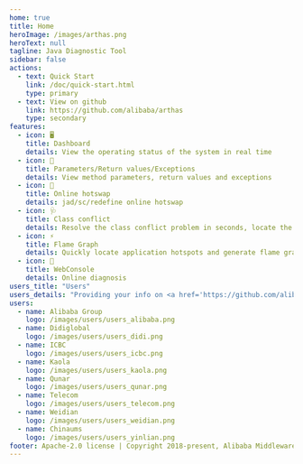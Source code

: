 ```yaml
---
home: true
title: Home
heroImage: /images/arthas.png
heroText: null
tagline: Java Diagnostic Tool
sidebar: false
actions:
  - text: Quick Start
    link: /doc/quick-start.html
    type: primary
  - text: View on github
    link: https://github.com/alibaba/arthas
    type: secondary
features:
  - icon: 🖥
    title: Dashboard
    details: View the operating status of the system in real time
  - icon: 🔬
    title: Parameters/Return values/Exceptions
    details: View method parameters, return values and exceptions
  - icon: 🔩
    title: Online hotswap
    details: jad/sc/redefine online hotswap
  - icon: 🩺
    title: Class conflict
    details: Resolve the class conflict problem in seconds, locate the class loading path
  - icon: ⚡️
    title: Flame Graph
    details: Quickly locate application hotspots and generate flame graphs
  - icon: 📡
    title: WebConsole
    details: Online diagnosis
users_title: "Users"
users_details: "Providing your info on <a href='https://github.com/alibaba/arthas/issues/111' target='_blank'>Wanted: who's using arthas</a> to help improving arthas better"
users:
  - name: Alibaba Group
    logo: /images/users/users_alibaba.png
  - name: Didiglobal
    logo: /images/users/users_didi.png
  - name: ICBC
    logo: /images/users/users_icbc.png
  - name: Kaola
    logo: /images/users/users_kaola.png
  - name: Qunar
    logo: /images/users/users_qunar.png
  - name: Telecom
    logo: /images/users/users_telecom.png
  - name: Weidian
    logo: /images/users/users_weidian.png
  - name: Chinaums
    logo: /images/users/users_yinlian.png
footer: Apache-2.0 license | Copyright 2018-present, Alibaba Middleware Group, and contributors
---
```

